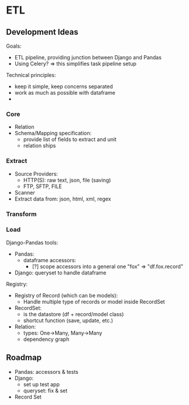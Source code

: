 # ETL

## Development Ideas

Goals:
- ETL pipeline, providing junction between Django and Pandas
- Using Celery? => this simplifies task pipeline setup

Technical principles:
- keep it simple, keep concerns separated
- work as much as possible with dataframe
-


### Core
- Relation
- Schema/Mapping specification:
    - provide list of fields to extract and unit
    - relation ships

### Extract
- Source Providers:
    - HTTP(S): raw text, json, file (saving)
    - FTP, SFTP, FILE
- Scanner
- Extract data from: json, html, xml, regex

### Transform


### Load
Django-Pandas tools:
- Pandas:
    -  dataframe accessors:
        - [?] scope accessors into a general one "fox" => "df.fox.record"
- Django: queryset to handle dataframe

Registry:
- Registry of Record (which can be models):
    - Handle multiple type of records or model inside RecordSet
- RecordSet:
    - is the datastore (df + record/model class)
    - shortcut function  (save, update, etc.)
- Relation:
    - types: One->Many, Many->Many
    - dependency graph



## Roadmap

- Pandas: accessors & tests
- Django:
    - set up test app
    - queryset: fix & set
- Record Set
